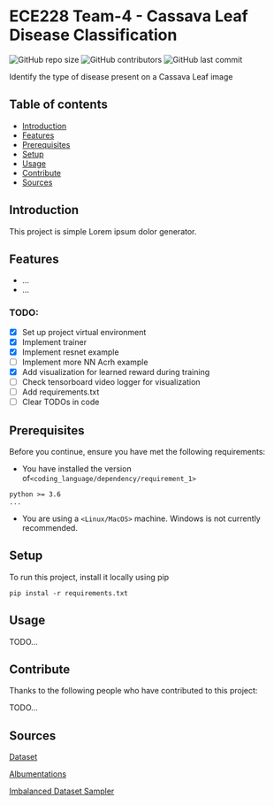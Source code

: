 # ECE228 Team-4 - Cassava Leaf Disease Classification
![GitHub repo size](https://img.shields.io/github/repo-size/yifanwu2828/ECE_228-Team-4)
![GitHub contributors](https://img.shields.io/github/contributors/yifanwu2828/ECE_228-Team-4)
![GitHub last commit](https://img.shields.io/github/last-commit/yifanwu2828/ECE_228-Team-4)

Identify the type of disease present on a Cassava Leaf image

## Table of contents
* [Introduction](#Introduction)
* [Features](#Features)
* [Prerequisites](#Prerequisites)
* [Setup](#setup)
* [Usage](#Usage)
* [Contribute](#Contribute)
* [Sources](#Sources)

## Introduction
This project is simple Lorem ipsum dolor generator.

## Features
* ...
* ...
### TODO:
- [x] Set up project virtual environment
- [x] Implement trainer
- [x] Implement resnet example
- [ ] Implement more NN Acrh example
- [x] Add visualization for learned reward during training
- [ ] Check tensorboard video logger for visualization
- [ ] Add requirements.txt
- [ ] Clear TODOs in code 

## Prerequisites
Before you continue, ensure you have met the following requirements:

* You have installed the version of`<coding_language/dependency/requirement_1>` 
```
python >= 3.6
...
```
* You are using a `<Linux/MacOS>` machine. Windows is not currently recommended.

## Setup
To run this project, install it locally using pip

```
pip instal -r requirements.txt
```

## Usage
TODO...

## Contribute
Thanks to the following people who have contributed to this project:

TODO...

## Sources
[Dataset](https://www.kaggle.com/c/cassava-leaf-disease-classification)

[Albumentations](https://github.com/albumentations-team/albumentations#i-am-new-to-image-augmentation)

[Imbalanced Dataset Sampler](https://github.com/ufoym/imbalanced-dataset-sampler)